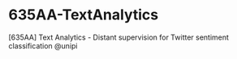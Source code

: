 # 635AA-TextAnalytics
[635AA] Text Analytics - Distant supervision for Twitter sentiment classification @unipi
